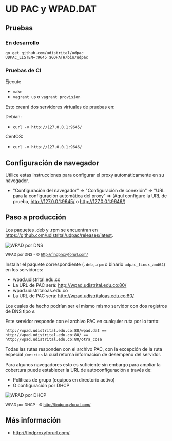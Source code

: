 # UD PAC y WPAD.DAT

## Pruebas

### En desarrollo

```
go get github.com/udistrital/udpac
UDPAC_LISTEN=:9645 $GOPATH/bin/udpac
```

### Pruebas de CI

Ejecute

 - `make`
 - `vagrant up` o `vagrant provision`

Esto creará dos servidores virtuales de pruebas en:

Debian:

 - `curl -v http://127.0.0.1:9645/`

CentOS:

 - `curl -v http://127.0.0.1:9646/`

## Configuración de navegador

Utilice estas instrucciones para configurar el proxy automáticamente en su navegador.

 - "Configuración del navegador" => "Configuración de conexión" => "URL para la configuración automática del proxy" => (Aquí configure la URL de prueba, http://127.0.0.1:9645/ o http://127.0.0.1:9646/)

## Paso a producción

Los paquetes .deb y .rpm se encuentran en https://github.com/udistrital/udpac/releases/latest.

![WPAD por DNS](http://findproxyforurl.com/wp-content/uploads/wpaddns_diagram2.png)

<sub>WPAD por DNS - &copy; http://findproxyforurl.com/</sub>

Instalar el paquete correspondiente (`.deb`, .`rpm` o binario `udpac_linux_amd64`) en los servidores:

  - wpad.udistrital.edu.co
   - La URL de PAC será: http://wpad.udistrital.edu.co:80/
  - wpad.udistritaloas.edu.co
   - La URL de PAC será: http://wpad.udistritaloas.edu.co:80/

Los cuales de hecho podrían ser el mismo mismo servidor con dos registros de DNS tipo `A`.

Este servidor responde con el archivo PAC en cualquier ruta por lo tanto:

```
http://wpad.udistrital.edu.co:80/wpad.dat == http://wpad.udistrital.edu.co:80/ == http://wpad.udistrital.edu.co:80/otra_cosa
```

Todas las rutas responden con el archivo PAC, con la excepción de la ruta especial `/metrics` la cual retorna información de desempeño del servidor.

Para algunos navegadores esto es suficiente sin embargo para ampliar la cobertura puede establecer la URL de autoconfiguración a través de:

 - Políticas de grupo (equipos en directorio activo)
 - O configuración por DHCP

![WPAD por DHCP](http://findproxyforurl.com/wp-content/uploads/wpad_diagram1.png)

<sub>WPAD por DHCP - &copy; http://findproxyforurl.com/</sub>

## Más información

 - http://findproxyforurl.com/
